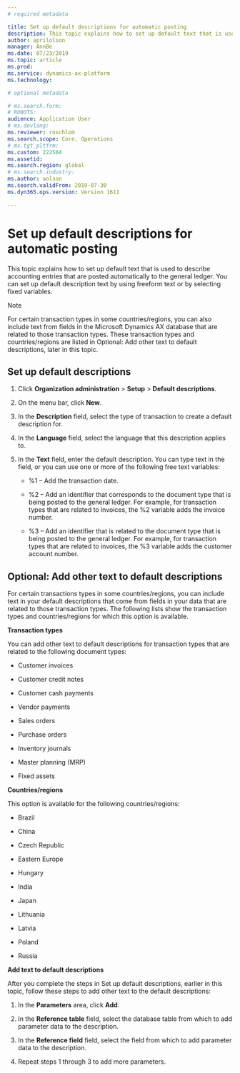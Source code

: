 ```yaml
---
# required metadata

title: Set up default descriptions for automatic posting
description: This topic explains how to set up default text that is used to describe accounting entries that are posted automatically to the general ledger. You can set up default description text by using freeform text or by selecting fixed variables.
author: aprilolson
manager: AnnBe
ms.date: 07/23/2019
ms.topic: article
ms.prod: 
ms.service: dynamics-ax-platform
ms.technology: 

# optional metadata

# ms.search.form: 
# ROBOTS: 
audience: Application User
# ms.devlang: 
ms.reviewer: roschlom
ms.search.scope: Core, Operations
# ms.tgt_pltfrm: 
ms.custom: 222564
ms.assetid: 
ms.search.region: global
# ms.search.industry: 
ms.author: aolson
ms.search.validFrom: 2019-07-30
ms.dyn365.ops.version: Version 1611

---
```



# Set up default descriptions for automatic posting 

This topic explains how to set up default text that is used to describe accounting entries that are posted automatically to the general ledger. You can set up default description text by using freeform text or by selecting fixed variables.

> [!NOTE]
> <P>For certain transaction types in some countries/regions, you can also include text from fields in the Microsoft Dynamics AX database that are related to those transaction types. These transaction types and countries/regions are listed in Optional: Add other text to default descriptions, later in this topic.</P>



## Set up default descriptions

1.  Click **Organization administration** \> **Setup** \> **Default descriptions**.

2.  On the menu bar, click **New**.

3.  In the **Description** field, select the type of transaction to create a default description for.

4.  In the **Language** field, select the language that this description applies to.

5.  In the **Text** field, enter the default description. You can type text in the field, or you can use one or more of the following free text variables:
    
      - %1 – Add the transaction date.
    
      - %2 – Add an identifier that corresponds to the document type that is being posted to the general ledger. For example, for transaction types that are related to invoices, the %2 variable adds the invoice number.
    
      - %3 – Add an identifier that is related to the document type that is being posted to the general ledger. For example, for transaction types that are related to invoices, the %3 variable adds the customer account number.

## Optional: Add other text to default descriptions

For certain transactions types in some countries/regions, you can include text in your default descriptions that come from fields in your data that are related to those transaction types. The following lists show the transaction types and countries/regions for which this option is available.

**Transaction types**

You can add other text to default descriptions for transaction types that are related to the following document types:

  - Customer invoices

  - Customer credit notes

  - Customer cash payments

  - Vendor payments

  - Sales orders

  - Purchase orders

  - Inventory journals

  - Master planning (MRP)

  - Fixed assets

**Countries/regions**

This option is available for the following countries/regions:

  - Brazil

  - China

  - Czech Republic

  - Eastern Europe

  - Hungary

  - India

  - Japan

  - Lithuania

  - Latvia

  - Poland

  - Russia

**Add text to default descriptions**

After you complete the steps in Set up default descriptions, earlier in this topic, follow these steps to add other text to the default descriptions:

1.  In the **Parameters** area, click **Add**.

2.  In the **Reference table** field, select the database table from which to add parameter data to the description.

3.  In the **Reference field** field, select the field from which to add parameter data to the description.

4.  Repeat steps 1 through 3 to add more parameters.



  
